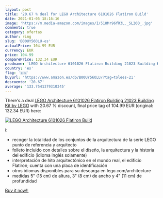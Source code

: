 ```yaml
---
layout: post
title: '20.67 % deal for LEGO Architecture 6101026 Flatiron Build'
date: 2021-01-05 18:16:16
image: 'https://m.media-amazon.com/images/I/518Mr96fR3L._SL200_.jpg'
comments: true
category: ofertas
author: ring
slug: 'B00UY56OLU-es'
actualPrice: 104.99 EUR
currency: EUR
price: 104.99
comparePrice: 132.34 EUR
prodname: 'LEGO Architecture 6101026 Flatiron Building 21023 Building Kit by LEGO'
country: 'es'
flag: '🇪🇸'
buyurl: 'https://www.amazon.es/dp/B00UY56OLU/?tag=tolees-21'
descuento: '20.67'
average: '133.7541379310345'
---
```


There's a deal [LEGO Architecture 6101026 Flatiron Building 21023 Building Kit by LEGO](https://www.amazon.es/dp/B00UY56OLU/?tag=tolees-21)  with  20.67 % discount, final price tag of  104.99 EUR (original: 132.34 EUR) here:

[![LEGO Architecture 6101026 Flatiron Build](https://m.media-amazon.com/images/I/518Mr96fR3L._SL200_.jpg)](https://www.amazon.es/dp/B00UY56OLU/?tag=tolees-21)

ℹ️:

- recoger la totalidad de los conjuntos de la arquitectura de la serie LEGO punto de referencia y arquitecto
- folleto incluido con detalles sobre el diseño, la arquitectura y la historia del edificio (idioma Inglés solamente)
- interpretación de hito arquitectónico en el mundo real, el edificio Flatiron; cuenta con una placa de identificación
- otros idiomas disponibles para su descarga en lego.com/architecture
- medidas 5" (15 cm) de altura, 3" (8 cm) de ancho y 4" (11 cm) de profundidad

[Buy it now!!](https://www.amazon.es/dp/B00UY56OLU/?tag=tolees-21)
